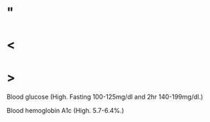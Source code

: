 # "

# <

# >

Blood glucose
(High. Fasting 100-125mg/dl and 2hr 140-199mg/dl.)

Blood hemoglobin A1c
(High. 5.7-6.4%.)
